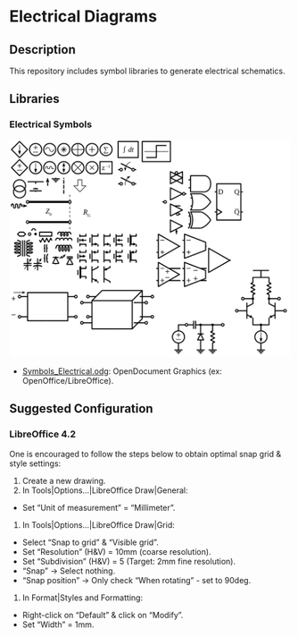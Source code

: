 # Electrical Diagrams

## Description

This repository includes symbol libraries to generate electrical schematics.

## Libraries

### Electrical Symbols

<img src="img/Symbols_Electrical.png">

 - [Symbols\_Electrical.odg](Symbols_Electrical.odg): OpenDocument Graphics (ex: OpenOffice/LibreOffice).

## Suggested Configuration

### LibreOffice 4.2

One is encouraged to follow the steps below to obtain optimal snap grid & style settings:

 1. Create a new drawing.
 1. In Tools|Options...|LibreOffice Draw|General:

  - Set “Unit of measurement” = “Millimeter”.

 1. In Tools|Options...|LibreOffice Draw|Grid:

  - Select “Snap to grid” & “Visible grid”.
  - Set “Resolution” (H&V) = 10mm (coarse resolution).
  - Set “Subdivision” (H&V) = 5 (Target: 2mm fine resolution).
  - “Snap” → Select nothing.
  - “Snap position” → Only check “When rotating” - set to 90deg.

 1. In Format|Styles and Formatting:

  - Right-click on “Default” & click on “Modify”.
  - Set “Width” = 1mm.
